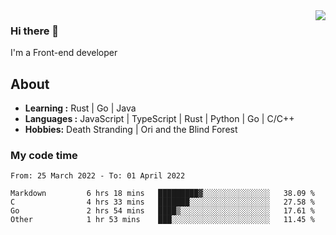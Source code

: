 <img align='right' src="https://github-readme-stats.vercel.app/api?username=strugglebak&show_icons=true">

### Hi there 👋

I'm a Front-end developer

## About

-  **Learning :** Rust | Go | Java
-  **Languages :** JavaScript | TypeScript | Rust | Python | Go | C/C++
-  **Hobbies:** Death Stranding | Ori and the Blind Forest

### My code time

<!--START_SECTION:waka-->

```text
From: 25 March 2022 - To: 01 April 2022

Markdown         6 hrs 18 mins   █████████▓░░░░░░░░░░░░░░░   38.09 %
C                4 hrs 33 mins   ███████░░░░░░░░░░░░░░░░░░   27.58 %
Go               2 hrs 54 mins   ████▒░░░░░░░░░░░░░░░░░░░░   17.61 %
Other            1 hr 53 mins    ███░░░░░░░░░░░░░░░░░░░░░░   11.45 %
```

<!--END_SECTION:waka-->
